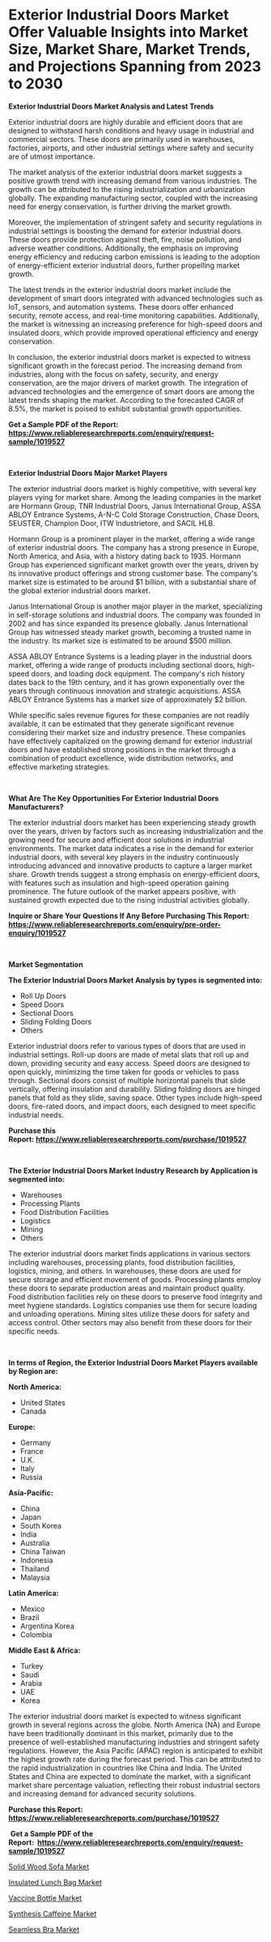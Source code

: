 <p><h1>Exterior Industrial Doors Market Offer Valuable Insights into Market Size, Market Share, Market Trends, and Projections Spanning from 2023 to 2030</h1></p><p><strong>Exterior Industrial Doors Market Analysis and Latest Trends</strong></p>
<p><p>Exterior industrial doors are highly durable and efficient doors that are designed to withstand harsh conditions and heavy usage in industrial and commercial sectors. These doors are primarily used in warehouses, factories, airports, and other industrial settings where safety and security are of utmost importance.</p><p>The market analysis of the exterior industrial doors market suggests a positive growth trend with increasing demand from various industries. The growth can be attributed to the rising industrialization and urbanization globally. The expanding manufacturing sector, coupled with the increasing need for energy conservation, is further driving the market growth.</p><p>Moreover, the implementation of stringent safety and security regulations in industrial settings is boosting the demand for exterior industrial doors. These doors provide protection against theft, fire, noise pollution, and adverse weather conditions. Additionally, the emphasis on improving energy efficiency and reducing carbon emissions is leading to the adoption of energy-efficient exterior industrial doors, further propelling market growth.</p><p>The latest trends in the exterior industrial doors market include the development of smart doors integrated with advanced technologies such as IoT, sensors, and automation systems. These doors offer enhanced security, remote access, and real-time monitoring capabilities. Additionally, the market is witnessing an increasing preference for high-speed doors and insulated doors, which provide improved operational efficiency and energy conservation.</p><p>In conclusion, the exterior industrial doors market is expected to witness significant growth in the forecast period. The increasing demand from industries, along with the focus on safety, security, and energy conservation, are the major drivers of market growth. The integration of advanced technologies and the emergence of smart doors are among the latest trends shaping the market. According to the forecasted CAGR of 8.5%, the market is poised to exhibit substantial growth opportunities.</p></p>
<p><strong>Get a Sample PDF of the Report:&nbsp; <a href="https://www.reliableresearchreports.com/enquiry/request-sample/1019527">https://www.reliableresearchreports.com/enquiry/request-sample/1019527</a></strong></p>
<p>&nbsp;</p>
<p><strong>Exterior Industrial Doors Major Market Players</strong></p>
<p><p>The exterior industrial doors market is highly competitive, with several key players vying for market share. Among the leading companies in the market are Hormann Group, TNR Industrial Doors, Janus International Group, ASSA ABLOY Entrance Systems, A-N-C Cold Storage Construction, Chase Doors, SEUSTER, Champion Door, ITW Industrietore, and SACIL HLB. </p><p>Hormann Group is a prominent player in the market, offering a wide range of exterior industrial doors. The company has a strong presence in Europe, North America, and Asia, with a history dating back to 1935. Hormann Group has experienced significant market growth over the years, driven by its innovative product offerings and strong customer base. The company's market size is estimated to be around $1 billion, with a substantial share of the global exterior industrial doors market.</p><p>Janus International Group is another major player in the market, specializing in self-storage solutions and industrial doors. The company was founded in 2002 and has since expanded its presence globally. Janus International Group has witnessed steady market growth, becoming a trusted name in the industry. Its market size is estimated to be around $500 million.</p><p>ASSA ABLOY Entrance Systems is a leading player in the industrial doors market, offering a wide range of products including sectional doors, high-speed doors, and loading dock equipment. The company's rich history dates back to the 19th century, and it has grown exponentially over the years through continuous innovation and strategic acquisitions. ASSA ABLOY Entrance Systems has a market size of approximately $2 billion.</p><p>While specific sales revenue figures for these companies are not readily available, it can be estimated that they generate significant revenue considering their market size and industry presence. These companies have effectively capitalized on the growing demand for exterior industrial doors and have established strong positions in the market through a combination of product excellence, wide distribution networks, and effective marketing strategies.</p></p>
<p>&nbsp;</p>
<p><strong>What Are The Key Opportunities For Exterior Industrial Doors Manufacturers?</strong></p>
<p><p>The exterior industrial doors market has been experiencing steady growth over the years, driven by factors such as increasing industrialization and the growing need for secure and efficient door solutions in industrial environments. The market data indicates a rise in the demand for exterior industrial doors, with several key players in the industry continuously introducing advanced and innovative products to capture a larger market share. Growth trends suggest a strong emphasis on energy-efficient doors, with features such as insulation and high-speed operation gaining prominence. The future outlook of the market appears positive, with sustained growth expected due to the rising industrial activities globally.</p></p>
<p><strong>Inquire or Share Your Questions If Any Before Purchasing This Report: <a href="https://www.reliableresearchreports.com/enquiry/pre-order-enquiry/1019527">https://www.reliableresearchreports.com/enquiry/pre-order-enquiry/1019527</a></strong></p>
<p>&nbsp;</p>
<p><strong>Market Segmentation</strong></p>
<p><strong>The Exterior Industrial Doors Market Analysis by types is segmented into:</strong></p>
<p><ul><li>Roll Up Doors</li><li>Speed Doors</li><li>Sectional Doors</li><li>Sliding Folding Doors</li><li>Others</li></ul></p>
<p><p>Exterior industrial doors refer to various types of doors that are used in industrial settings. Roll-up doors are made of metal slats that roll up and down, providing security and easy access. Speed doors are designed to open quickly, minimizing the time taken for goods or vehicles to pass through. Sectional doors consist of multiple horizontal panels that slide vertically, offering insulation and durability. Sliding folding doors are hinged panels that fold as they slide, saving space. Other types include high-speed doors, fire-rated doors, and impact doors, each designed to meet specific industrial needs.</p></p>
<p><strong>Purchase this Report:&nbsp;<a href="https://www.reliableresearchreports.com/purchase/1019527">https://www.reliableresearchreports.com/purchase/1019527</a></strong></p>
<p>&nbsp;</p>
<p><strong>The Exterior Industrial Doors Market Industry Research by Application is segmented into:</strong></p>
<p><ul><li>Warehouses</li><li>Processing Plants</li><li>Food Distribution Facilities</li><li>Logistics</li><li>Mining</li><li>Others</li></ul></p>
<p><p>The exterior industrial doors market finds applications in various sectors including warehouses, processing plants, food distribution facilities, logistics, mining, and others. In warehouses, these doors are used for secure storage and efficient movement of goods. Processing plants employ these doors to separate production areas and maintain product quality. Food distribution facilities rely on these doors to preserve food integrity and meet hygiene standards. Logistics companies use them for secure loading and unloading operations. Mining sites utilize these doors for safety and access control. Other sectors may also benefit from these doors for their specific needs.</p></p>
<p>&nbsp;</p>
<p><strong>In terms of Region, the Exterior Industrial Doors Market Players available by Region are:</strong></p>
<p>
    <p> <strong> North America: </strong>
        <ul>
            <li>United States</li>
            <li>Canada</li>
        </ul>
        </p> 
    <p> <strong> Europe: </strong>
        <ul>
            <li>Germany</li>
            <li>France</li>
            <li>U.K.</li>
            <li>Italy</li>
            <li>Russia</li>
        </ul>
        </p> 
    <p> <strong> Asia-Pacific: </strong>
        <ul>
            <li>China</li>
            <li>Japan</li>
            <li>South Korea</li>
            <li>India</li>
            <li>Australia</li>
            <li>China Taiwan</li>
            <li>Indonesia</li>
            <li>Thailand</li>
            <li>Malaysia</li>
        </ul>
        </p> 
    <p> <strong> Latin America: </strong>
        <ul>
            <li>Mexico</li>
            <li>Brazil</li>
            <li>Argentina Korea</li>
            <li>Colombia</li>
        </ul>
        </p> 
    <p> <strong> Middle East & Africa: </strong>
        <ul>
            <li>Turkey</li>
            <li>Saudi</li>
            <li>Arabia</li>
            <li>UAE</li>
            <li>Korea</li>
        </ul>
    </p>
    </p>
<p><p>The exterior industrial doors market is expected to witness significant growth in several regions across the globe. North America (NA) and Europe have been traditionally dominant in this market, primarily due to the presence of well-established manufacturing industries and stringent safety regulations. However, the Asia Pacific (APAC) region is anticipated to exhibit the highest growth rate during the forecast period. This can be attributed to the rapid industrialization in countries like China and India. The United States and China are expected to dominate the market, with a significant market share percentage valuation, reflecting their robust industrial sectors and increasing demand for advanced security solutions.</p></p>
<p><strong>Purchase this Report: <a href="https://www.reliableresearchreports.com/purchase/1019527">https://www.reliableresearchreports.com/purchase/1019527</a></strong></p>
<p>&nbsp;<strong>Get a Sample PDF of the Report:&nbsp;&nbsp;<a href="https://www.reliableresearchreports.com/enquiry/request-sample/1019527">https://www.reliableresearchreports.com/enquiry/request-sample/1019527</a></strong></p>
<p><strong></strong></p>
<p><p><a href="https://medium.com/@dianafisher1927/solid-wood-sofa-market-share-evolution-and-market-growth-trends-2023-2030-439ce0827a05">Solid Wood Sofa Market</a></p><p><a href="https://medium.com/@rebeccabower1903/insulated-lunch-bag-market-outlook-industry-overview-and-forecast-2023-to-2030-738393a4172f">Insulated Lunch Bag Market</a></p><p><a href="https://github.com/NorbertYates/Market-Research-Report-List-2/blob/main/vaccine-bottle-market.md">Vaccine Bottle Market</a></p><p><a href="https://github.com/RoccoManning/Market-Research-Report-List-2/blob/main/synthesis-caffeine-market.md">Synthesis Caffeine Market</a></p><p><a href="https://medium.com/@avarobertson1969/seamless-bra-market-the-key-to-successful-business-strategy-forecast-till-2030-e0c8bdfcd5ce">Seamless Bra Market</a></p></p>